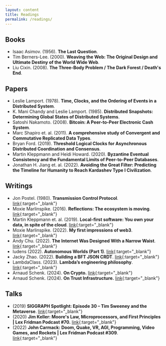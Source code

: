 ```yaml
---
layout: content
title: Readings
permalink: /readings/
---
```


## Books
- Isaac Asimov. (1956). <b>The Last Question</b>.
- Tim Berners-Lee. (2000). <b>Weaving the Web: The Original Design and Ultimate Destiny of the World Wide Web</b>.
- Liu Cixin. (2008). <b>The Three-Body Problem / The Dark Forest / Death's End</b>.

## Papers
- Leslie Lamport. (1978). <b>Time, Clocks, and the Ordering of Events in a Distributed System</b>.
- K. Mani Chandy and Leslie Lamport. (1985). <b>Distributed Snapshots: Determining Global States of Distributed Systems</b>.
- Satoshi Nakamoto. (2008). <b>Bitcoin: A Peer-to-Peer Electronic Cash System</b>.
- Marc Shapiro et. al. (2011). <b>A comprehensive study of Convergent and Commutative
Replicated Data Types</b>.
- Bryan Ford. (2019). <b>Threshold Logical Clocks for Asynchronous Distributed Coordination and Consensus</b>.
- Martin Kleppmann and Heidi Howard. (2020). <b>Byzantine Eventual Consistency and the Fundamental Limits of Peer-to-Peer Databases</b>.
- Jonathan H. Jiang et. al. (2022). <b>Avoiding the Great Filter: Predicting the Timeline for Humanity to Reach Kardashev Type I Civilization</b>.

## Writings
- Jon Postel. (1980). <b>Transmission Control Protocol</b>. [link](https://datatracker.ietf.org/doc/html/rfc761){:target="_blank"}
- Moxie Marlinspike. (2016). <b>Reflections: The ecosystem is moving</b>. [link](https://signal.org/blog/the-ecosystem-is-moving/){:target="_blank"}
- Martin Kleppmann et. al. (2019). <b>Local-first software: You own your data, in spite of the cloud</b>. [link](https://www.inkandswitch.com/local-first/){:target="_blank"}
- Moxie Marlinspike. (2022). <b>My first impressions of web3</b>. [link](https://moxie.org/2022/01/07/web3-first-impressions.html){:target="_blank"}
- Andy Chu. (2022). <b>The Internet Was Designed With a Narrow Waist</b>. [link](https://www.oilshell.org/blog/2022/02/diagrams.html){:target="_blank"}
- ludens (2022). <b>Autonomous Worlds (Part 1)</b>. [link](https://0xparc.org/blog/autonomous-worlds){:target="_blank"}
- Jacky Zhao. (2022). <b>Building a BFT JSON CRDT</b>. [link](https://jzhao.xyz/posts/bft-json-crdt){:target="_blank"}
- LambdaClass. (2023). <b>Lambda’s engineering philosophy</b>. [link](https://blog.lambdaclass.com/lambdas-engineering-philosophy/){:target="_blank"}
- Arnaud Schenk. (2024). <b>On Crypto.</b> [link](https://gestalt.cafe/on-crypto/){:target="_blank"}
- Arnaud Schenk. (2024). <b>On Trust Infrastructure.</b> [link](https://gestalt.cafe/trust-infrastructure/){:target="_blank"}

## Talks
- (2019) <b>SIGGRAPH Spotlight: Episode 30 – Tim Sweeney and the Metaverse</b>. [link](https://blog.siggraph.org/2019/10/siggraph-spotlight-episode-30-tim-sweeney-and-the-metaverse.html/){:target="_blank"}
- (2020) <b>Jim Keller: Moore's Law, Microprocessors, and First Principles | Lex Fridman Podcast #70.</b> [link](https://www.youtube.com/watch?v=Nb2tebYAaOA&ab_channel=LexFridman){:target="_blank"}
- (2022) <b>John Carmack: Doom, Quake, VR, AGI, Programming, Video Games, and Rockets | Lex Fridman Podcast #309</b>. [link](https://www.youtube.com/watch?v=I845O57ZSy4&ab_channel=LexFridman){:target="_blank"}
